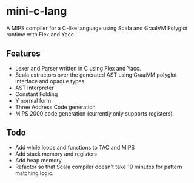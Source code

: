 # mini-c-lang
A MIPS compiler for a C-like language using Scala and GraalVM Polyglot runtime with Flex and Yacc.

## Features
- Lexer and Parser written in C using Flex and Yacc.
- Scala extractors over the generated AST using GraalVM polyglot interface and opaque types.
- AST Interpreter
- Constant Folding
- Y normal form
- Three Address Code generation
- MIPS 2000 code generation (currently only supports registers).

## Todo
- Add while loops and functions to TAC and MIPS
- Add stack memory and registers
- Add heap memory
- Refactor so that Scala compiler doesn't take 10 minutes for pattern matching logic.

